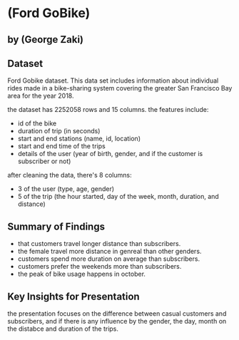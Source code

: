 # (Ford GoBike)
## by (George Zaki)


## Dataset

Ford Gobike dataset. This data set includes information about individual rides made
in a bike-sharing system covering the greater San Francisco
Bay area for the year 2018.

the dataset has 2252058 rows and 15 columns.
the features include:
- id of the bike
- duration of trip (in seconds)
- start and end stations (name, id, location)
- start and end time of the trips
- details of the user (year of birth, gender, and if the customer is subscriber or not)

after cleaning the data, there's 8 columns:
- 3 of the user (type, age, gender)
- 5 of the trip (the hour started, day of the week, month, duration, and distance)

## Summary of Findings

- that customers travel longer distance than subscribers.
- the female travel more distance in genreal than other genders. 
- customers spend more duration on average than subscribers.
- customers prefer the weekends more than subscribers.
- the peak of bike usage happens in october.


## Key Insights for Presentation

the presentation focuses on the difference between casual customers and subscribers, and if there is any influence
by the gender, the day, month on the distabce and duration of the trips.